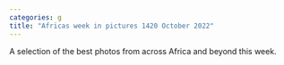 ```yaml
---
categories: g
title: "Africas week in pictures 1420 October 2022"
---
```

A selection of the best photos from across Africa and beyond this week.